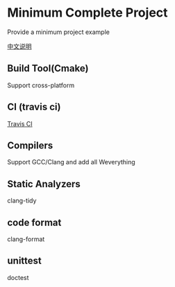 # Minimum Complete Project

Provide a minimum project example

[中文说明](doc/description.md)

## Build Tool(Cmake)

Support cross-platform

## CI (travis ci)

[Travis CI](http://travis-ci.org/)

## Compilers

Support GCC/Clang and add all Weverything

## Static Analyzers

clang-tidy


## code format

clang-format

## unittest

doctest
